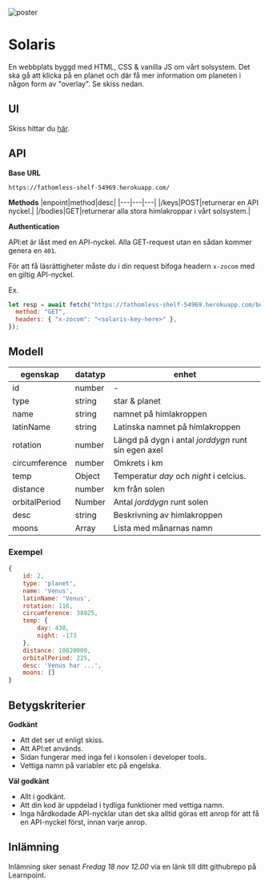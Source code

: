 ![poster](https://user-images.githubusercontent.com/54267140/155941400-1009371a-0aaa-439d-8ea6-bffcae25b52a.png)

# Solaris

En webbplats byggd med HTML, CSS & vanilla JS om vårt solsystem. Det ska gå att klicka på en planet och där få mer information om planeten
i någon form av "overlay". Se skiss nedan.

## UI

Skiss hittar du [här](https://www.figma.com/file/Snw8n1gba7Mbk6TCLEAB1A/JS-%2F-Solaris?node-id=0%3A1).

## API

**Base URL**

```
https://fathomless-shelf-54969.herokuapp.com/
```

**Methods**
|enpoint|method|desc|
|---|---|---|
|/keys|POST|returnerar en API nyckel.|
|/bodies|GET|returnerar alla stora himlakroppar i vårt solsystem.|

**Authentication**

API:et är låst med en API-nyckel. Alla GET-request utan en sådan kommer genera en `401`.

För att få läsrättigheter måste du i din request bifoga headern `x-zocom` med en giltig API-nyckel.

Ex.

```js
let resp = await fetch("https://fathomless-shelf-54969.herokuapp.com/bodies", {
  method: "GET",
  headers: { "x-zocom": "<solaris-key-here>" },
});
```

## Modell

| egenskap      | datatyp | enhet                                               |
| ------------- | ------- | --------------------------------------------------- |
| id            | number  | -                                                   |
| type          | string  | star & planet                                       |
| name          | string  | namnet på himlakroppen                              |
| latinName     | string  | Latinska namnet på himlakroppen                     |
| rotation      | number  | Längd på dygn i antal _jorddygn_ runt sin egen axel |
| circumference | number  | Omkrets i km                                        |
| temp          | Object  | Temperatur _day_ och _night_ i celcius.             |
| distance      | number  | km från solen                                       |
| orbitalPeriod | Number  | Antal _jorddygn_ runt solen                         |
| desc          | string  | Beskrivning av himlakroppen                         |
| moons         | Array   | Lista med månarnas namn                             |

### Exempel

```js
{
    id: 2,
    type: 'planet',
    name: 'Venus',
    latinName: 'Venus',
    rotation: 116,
    circumference: 38025,
    temp: {
        day: 430,
        night: -173
    },
    distance: 10820000,
    orbitalPeriod: 225,
    desc: 'Venus har ...',
    moons: []
}
```

## Betygskriterier

**Godkänt**

- Att det ser ut enligt skiss.
- Att API:et används.
- Sidan fungerar med inga fel i konsolen i developer tools.
- Vettiga namn på variabler etc på engelska.

**Väl godkänt**

- Allt i godkänt.
- Att din kod är uppdelad i tydliga funktioner med vettiga namn.
- Inga hårdkodade API-nycklar utan det ska alltid göras ett anrop för att få en API-nyckel först, innan varje anrop.

## Inlämning

Inlämning sker senast _Fredag 18 nov 12.00_ via en länk till ditt githubrepo på Learnpoint.
